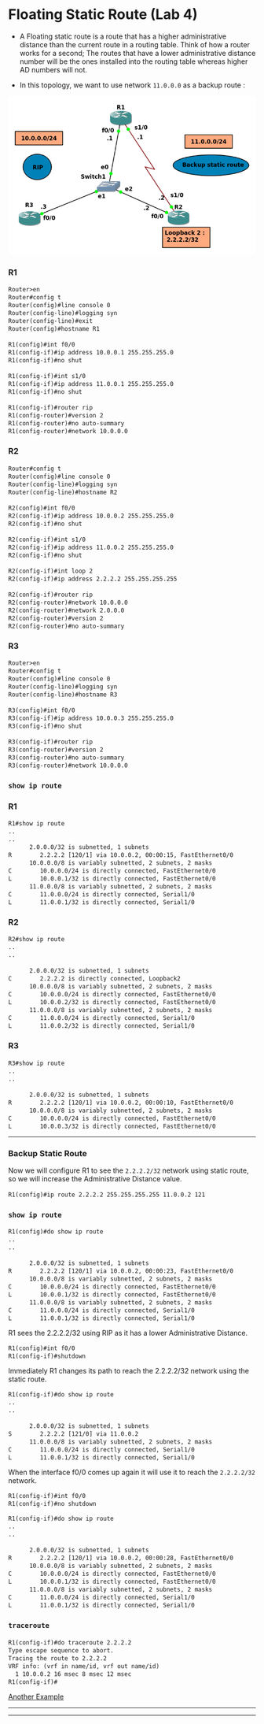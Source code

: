 # Floating Static Route (Lab 4)

- A Floating static route is a route that has a higher administrative distance than the current route in a routing table. Think of how a router works for a second; The routes that have a lower administrative distance number will be the ones installed into the routing table whereas higher AD numbers will not.

- In this topology, we want to use network `11.0.0.0` as a backup route :

![Lab 4](imgs/Lab4.png)

### R1

```
Router>en
Router#config t
Router(config)#line console 0
Router(config-line)#logging syn
Router(config-line)#exit
Router(config)#hostname R1

R1(config)#int f0/0
R1(config-if)#ip address 10.0.0.1 255.255.255.0
R1(config-if)#no shut

R1(config-if)#int s1/0
R1(config-if)#ip address 11.0.0.1 255.255.255.0
R1(config-if)#no shut

R1(config-if)#router rip
R1(config-router)#version 2
R1(config-router)#no auto-summary
R1(config-router)#network 10.0.0.0
```

### R2

```
Router#config t
Router(config)#line console 0
Router(config-line)#logging syn
Router(config-line)#hostname R2

R2(config)#int f0/0
R2(config-if)#ip address 10.0.0.2 255.255.255.0
R2(config-if)#no shut

R2(config-if)#int s1/0
R2(config-if)#ip address 11.0.0.2 255.255.255.0
R2(config-if)#no shut

R2(config-if)#int loop 2
R2(config-if)#ip address 2.2.2.2 255.255.255.255

R2(config-if)#router rip
R2(config-router)#network 10.0.0.0
R2(config-router)#network 2.0.0.0
R2(config-router)#version 2
R2(config-router)#no auto-summary
```

### R3
```
Router>en
Router#config t
Router(config)#line console 0
Router(config-line)#logging syn
Router(config-line)#hostname R3

R3(config)#int f0/0
R3(config-if)#ip address 10.0.0.3 255.255.255.0
R3(config-if)#no shut

R3(config-if)#router rip
R3(config-router)#version 2
R3(config-router)#no auto-summary
R3(config-router)#network 10.0.0.0
```


### `show ip route`

### R1
```
R1#show ip route
..
..
      2.0.0.0/32 is subnetted, 1 subnets
R        2.2.2.2 [120/1] via 10.0.0.2, 00:00:15, FastEthernet0/0
      10.0.0.0/8 is variably subnetted, 2 subnets, 2 masks
C        10.0.0.0/24 is directly connected, FastEthernet0/0
L        10.0.0.1/32 is directly connected, FastEthernet0/0
      11.0.0.0/8 is variably subnetted, 2 subnets, 2 masks
C        11.0.0.0/24 is directly connected, Serial1/0
L        11.0.0.1/32 is directly connected, Serial1/0
```

### R2
```
R2#show ip route
..
..

      2.0.0.0/32 is subnetted, 1 subnets
C        2.2.2.2 is directly connected, Loopback2
      10.0.0.0/8 is variably subnetted, 2 subnets, 2 masks
C        10.0.0.0/24 is directly connected, FastEthernet0/0
L        10.0.0.2/32 is directly connected, FastEthernet0/0
      11.0.0.0/8 is variably subnetted, 2 subnets, 2 masks
C        11.0.0.0/24 is directly connected, Serial1/0
L        11.0.0.2/32 is directly connected, Serial1/0

```


### R3
```
R3#show ip route
..
..

      2.0.0.0/32 is subnetted, 1 subnets
R        2.2.2.2 [120/1] via 10.0.0.2, 00:00:10, FastEthernet0/0
      10.0.0.0/8 is variably subnetted, 2 subnets, 2 masks
C        10.0.0.0/24 is directly connected, FastEthernet0/0
L        10.0.0.3/32 is directly connected, FastEthernet0/0
```

------------------------------------------------------------------------

### Backup Static Route

Now we will configure R1 to see the `2.2.2.2/32` network using static route, so we will increase the Administrative Distance value.

`R1(config)#ip route 2.2.2.2 255.255.255.255 11.0.0.2 121`

### `show ip route`

```
R1(config)#do show ip route
..
..

      2.0.0.0/32 is subnetted, 1 subnets
R        2.2.2.2 [120/1] via 10.0.0.2, 00:00:23, FastEthernet0/0
      10.0.0.0/8 is variably subnetted, 2 subnets, 2 masks
C        10.0.0.0/24 is directly connected, FastEthernet0/0
L        10.0.0.1/32 is directly connected, FastEthernet0/0
      11.0.0.0/8 is variably subnetted, 2 subnets, 2 masks
C        11.0.0.0/24 is directly connected, Serial1/0
L        11.0.0.1/32 is directly connected, Serial1/0
```

R1 sees the 2.2.2.2/32 using RIP as it has a lower Administrative Distance.


```
R1(config)#int f0/0
R1(config-if)#shutdown
```

Immediately R1 changes its path to reach the 2.2.2.2/32 network using the static route.


```
R1(config-if)#do show ip route
..
..

      2.0.0.0/32 is subnetted, 1 subnets
S        2.2.2.2 [121/0] via 11.0.0.2
      11.0.0.0/8 is variably subnetted, 2 subnets, 2 masks
C        11.0.0.0/24 is directly connected, Serial1/0
L        11.0.0.1/32 is directly connected, Serial1/0
```


When the interface f0/0 comes up again it will use it to reach the `2.2.2.2/32` network.

```
R1(config-if)#int f0/0
R1(config-if)#no shutdown
```


```
R1(config-if)#do show ip route
..
..

      2.0.0.0/32 is subnetted, 1 subnets
R        2.2.2.2 [120/1] via 10.0.0.2, 00:00:28, FastEthernet0/0
      10.0.0.0/8 is variably subnetted, 2 subnets, 2 masks
C        10.0.0.0/24 is directly connected, FastEthernet0/0
L        10.0.0.1/32 is directly connected, FastEthernet0/0
      11.0.0.0/8 is variably subnetted, 2 subnets, 2 masks
C        11.0.0.0/24 is directly connected, Serial1/0
L        11.0.0.1/32 is directly connected, Serial1/0

```

### `traceroute`

```
R1(config-if)#do traceroute 2.2.2.2
Type escape sequence to abort.
Tracing the route to 2.2.2.2
VRF info: (vrf in name/id, vrf out name/id)
  1 10.0.0.2 16 msec 8 msec 12 msec
R1(config-if)#
```

[Another Example](https://networklessons.com/cisco/ccna-routing-switching-icnd1-100-105/floating-static-route)

------------------------------------------------------
------------------------------------------------------